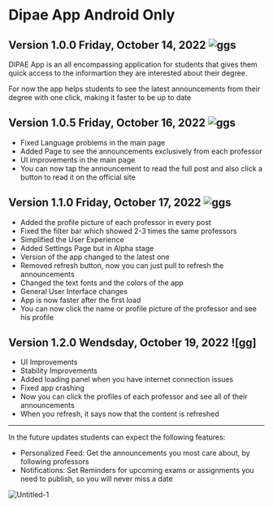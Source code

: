 # Dipae App Android Only

## Version 1.0.0 Friday, October 14, 2022 ![ggs](https://user-images.githubusercontent.com/70096169/195939710-ff1e5c76-b4ed-49fa-a6ab-74c696c00e3c.jpeg)

DIPAE App is an all encompassing application for students that gives them quick access to
the informartion they are interested about their degree.

For now the app helps students to see the latest announcements from their degree with one click,
making it faster to be up to date

## Version 1.0.5 Friday, October 16, 2022 ![ggs](https://user-images.githubusercontent.com/70096169/195939710-ff1e5c76-b4ed-49fa-a6ab-74c696c00e3c.jpeg)

- Fixed Language problems in the main page
- Added Page to see the announcements exclusively from each professor
- UI improvements in the main page
- You can now tap the announcement to read the full post and also click a button to read it on the official site


 ## Version 1.1.0 Friday, October 17, 2022 ![ggs](https://user-images.githubusercontent.com/70096169/195939710-ff1e5c76-b4ed-49fa-a6ab-74c696c00e3c.jpeg)

- Added the profile picture of each professor in every post
- Fixed the filter bar which showed 2-3 times the same professors
- Simplified the User Experience
- Added Settings Page but in Alpha stage
- Version of the app changed to the latest one
- Removed refresh button, now you can just pull to refresh the announcements
- Changed the text fonts and the colors of the app
- General User Interface changes
- App is now faster after the first load
- You can now click the name or profile picture of the professor and see his profile

## Version 1.2.0 Wendsday, October 19, 2022 ![gg]
- UI Improvements
- Stability Improvements
- Added loading panel when you have internet connection issues
- Fixed app crashing
- Now you can click the profiles of each professor and see all of their announcements
 - When you refresh, it says now that the content is refreshed
------------------------------------------------------
In the future updates students can expect the following features:
- Personalized Feed: Get the announcements you most care about, by following professors 
- Notifications: Set Reminders for upcoming exams or assignments you need to publish,
so you will never miss a date

![Untitled-1](https://user-images.githubusercontent.com/70096169/196258447-7a06a9a0-9d65-4b06-9ad6-17aeb240f932.jpg)
